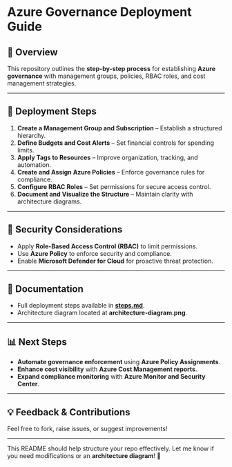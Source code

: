 # Azure Governance Deployment Guide

## 📌 Overview
This repository outlines the **step-by-step process** for establishing **Azure governance** with management groups, policies, RBAC roles, and cost management strategies.

---

## 🚀 Deployment Steps
1. **Create a Management Group and Subscription** – Establish a structured hierarchy.
2. **Define Budgets and Cost Alerts** – Set financial controls for spending limits.
3. **Apply Tags to Resources** – Improve organization, tracking, and automation.
4. **Create and Assign Azure Policies** – Enforce governance rules for compliance.
5. **Configure RBAC Roles** – Set permissions for secure access control.
6. **Document and Visualize the Structure** – Maintain clarity with architecture diagrams.

---

## 🔐 Security Considerations
- Apply **Role-Based Access Control (RBAC)** to limit permissions.
- Use **Azure Policy** to enforce security and compliance.
- Enable **Microsoft Defender for Cloud** for proactive threat protection.

---

## 📄 Documentation
- Full deployment steps available in **[steps.md](steps.md)**.
- Architecture diagram located at **architecture-diagram.png**.

---

## 📊 Next Steps
- **Automate governance enforcement** using **Azure Policy Assignments**.
- **Enhance cost visibility** with **Azure Cost Management reports**.
- **Expand compliance monitoring** with **Azure Monitor and Security Center**.

---

## 💡 Feedback & Contributions
Feel free to fork, raise issues, or suggest improvements!

---

This README should help structure your repo effectively. Let me know if you need modifications or an **architecture diagram**! 🚀
